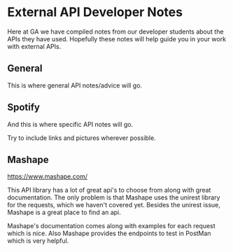 # External API Developer Notes

Here at GA we have compiled notes from our developer students about the APIs they have used.  Hopefully these notes will help guide you in your work with external APIs.

## General

This is where general API notes/advice will go.

## Spotify

And this is where specific API notes will go.

Try to include links and pictures wherever possible.

## Mashape

https://www.mashape.com/

This API library has a lot of great api's to choose from along with great documentation. The only problem is that Mashape uses the unirest library for the requests, which we haven't covered yet. Besides the unirest issue, Mashape is a great place to find an api. 

Mashape's documentation comes along with examples for each request which is nice. Also Mashape provides the endpoints to test in PostMan which is very helpful. 
